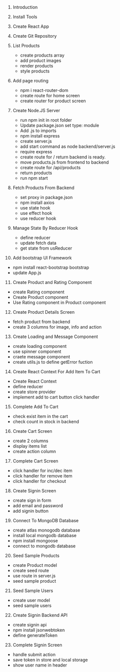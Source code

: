 1. Introduction

2. Install Tools

3. Create React App

4. Create Git Repository

5. List Products
   - create products array
   - add product images
   - render products
   - style products

6. Add page routing
   - npm i react-router-dom
   - create route for home screen
   - create router for product screen
   
7. Create Node.JS Server
   - run npm init in root folder
   - Update package.json set type: module
   - Add .js to imports
   - npm install express
   - create server.js
   - add start command as node backend/server.js
   - require express
   - create route for / return backend is ready.
   - move products.js from frontend to backend
   - create route for /api/products
   - return products
   - run npm start

8. Fetch Products From Backend
   - set proxy in package.json
   - npm install axios
   - use state hook
   - use effect hook
   - use reducer hook

9. Manage State By Reducer Hook
   - define reducer
   - update fetch data
   - get state from usReducer

10. Add bootstrap UI Framework
   - npm install react-bootstrap bootstrap
   - update App.js   

11. Create Product and Rating Component
   - create Rating component
   - Create Product component
   - Use Rating component in Product component

12. Create Product Details Screen
   - fetch product from backend
   - create 3 columns for image, info and action
   
13. Create Loading and Message Component
   - create loading component
   - use spinner component
   - craete message component
   - create utils.js to define getError fuction

14. Create React Context For Add Item To Cart
   - Create React Context
   - define reducer
   - create store provider
   - implement add to cart button click handler

15. Complete Add To Cart
   - check exist item in the cart
   - check count in stock in backend

16. Create Cart Screen
   - create 2 columns
   - display items list
   - create action column

17. Complete Cart Screen
   - click handler for inc/dec item
   - click handler for remove item
   - click handler for checkout

18. Create Signin Screen
   - create sign in form
   - add email and password
   - add signin button

19. Connect To MongoDB Database
   - create atlas monogodb database
   - install local mongodb database
   - npm install mongoose
   - connect to mongodb database  

20. Seed Sample Products
   - create Product model
   - create seed route
   - use route in server.js
   - seed sample product

21. Seed Sample Users
   - create user model
   - seed sample users

22. Create Signin Backend API
   - create signin api
   - npm install jsonwebtoken
   - define generateToken

23. Complete Signin Screen
   - handle submit action
   - save token in store and local storage
   - show user name in header